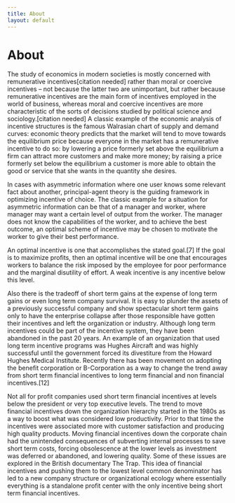 ```yaml
---
title: About
layout: default
---
```


# About

The study of economics in modern societies is mostly concerned with remunerative incentives[citation needed] rather than moral or coercive incentives – not because the latter two are unimportant, but rather because remunerative incentives are the main form of incentives employed in the world of business, whereas moral and coercive incentives are more characteristic of the sorts of decisions studied by political science and sociology.[citation needed] A classic example of the economic analysis of incentive structures is the famous Walrasian chart of supply and demand curves: economic theory predicts that the market will tend to move towards the equilibrium price because everyone in the market has a remunerative incentive to do so: by lowering a price formerly set above the equilibrium a firm can attract more customers and make more money; by raising a price formerly set below the equilibrium a customer is more able to obtain the good or service that she wants in the quantity she desires.

In cases with asymmetric information where one user knows some relevant fact about another, principal-agent theory is the guiding framework in optimizing incentive of choice. The classic example for a situation for asymmetric information can be that of a manager and worker, where manager may want a certain level of output from the worker. The manager does not know the capabilities of the worker, and to achieve the best outcome, an optimal scheme of incentive may be chosen to motivate the worker to give their best performance.

An optimal incentive is one that accomplishes the stated goal.[7] If the goal is to maximize profits, then an optimal incentive will be one that encourages workers to balance the risk imposed by the employee for poor performance and the marginal disutility of effort. A weak incentive is any incentive below this level.

Also there is the tradeoff of short term gains at the expense of long term gains or even long term company survival. It is easy to plunder the assets of a previously successful company and show spectacular short term gains only to have the enterprise collapse after those responsible have gotten their incentives and left the organization or industry. Although long term incentives could be part of the incentive system, they have been abandoned in the past 20 years. An example of an organization that used long term incentive programs was Hughes Aircraft and was highly successful until the government forced its divestiture from the Howard Hughes Medical Institute. Recently there has been movement on adopting the benefit corporation or B-Corporation as a way to change the trend away from short term financial incentives to long term financial and non financial incentives.[12]

Not all for profit companies used short term financial incentives at levels below the president or very top executive levels. The trend to move financial incentives down the organization hierarchy started in the 1980s as a way to boost what was considered low productivity. Prior to that time the incentives were associated more with customer satisfaction and producing high quality products. Moving financial incentives down the corporate chain had the unintended consequences of subverting internal processes to save short term costs, forcing obsolescence at the lower levels as investment was deferred or abandoned, and lowering quality. Some of these issues are explored in the British documentary The Trap. This idea of financial incentives and pushing them to the lowest level common denominator has led to a new company structure or organizational ecology where essentially everything is a standalone profit center with the only incentive being short term financial incentives.